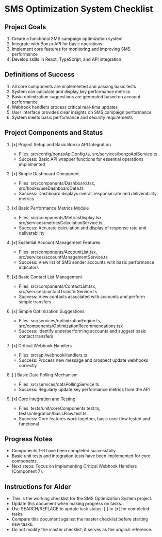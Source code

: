 # SMS Optimization System Checklist

## Project Goals
1. Create a functional SMS campaign optimization system
2. Integrate with Bonzo API for basic operations
3. Implement core features for monitoring and improving SMS performance
4. Develop skills in React, TypeScript, and API integration

## Definitions of Success
1. All core components are implemented and passing basic tests
2. System can calculate and display key performance metrics
3. Basic optimization suggestions are generated based on account performance
4. Webhook handlers process critical real-time updates
5. User interface provides clear insights on SMS campaign performance
6. System meets basic performance and security requirements

## Project Components and Status
1. [x] Project Setup and Basic Bonzo API Integration
   - Files: src/config/bonzoApiConfig.ts, src/services/bonzoApiService.ts
   - Success: Basic API wrapper functions for essential operations implemented

2. [x] Simple Dashboard Component
   - Files: src/components/Dashboard.tsx, src/hooks/useDashboardData.ts
   - Success: Dashboard displays overall response rate and deliverability metrics

3. [x] Basic Performance Metrics Module
   - Files: src/components/MetricsDisplay.tsx, src/services/metricsCalculationService.ts
   - Success: Accurate calculation and display of response rate and deliverability

4. [x] Essential Account Management Features
   - Files: src/components/AccountList.tsx, src/services/accountManagementService.ts
   - Success: View list of SMS sender accounts with basic performance indicators

5. [x] Basic Contact List Management
   - Files: src/components/ContactList.tsx, src/services/contactTransferService.ts
   - Success: View contacts associated with accounts and perform simple transfers

6. [x] Simple Optimization Suggestions
   - Files: src/services/optimizationEngine.ts, src/components/OptimizationRecommendations.tsx
   - Success: Identify underperforming accounts and suggest basic contact transfers

7. [x] Critical Webhook Handlers
   - Files: src/api/webhookHandlers.ts
   - Success: Process new message and prospect update webhooks correctly

8. [ ] Basic Data Polling Mechanism
   - Files: src/services/dataPollingService.ts
   - Success: Regularly update key performance metrics from the API

9. [x] Core Integration and Testing
   - Files: tests/unit/coreComponents.test.ts, tests/integration/basicFlow.test.ts
   - Success: Core features work together, basic user flow tested and functional

## Progress Notes
- Components 1-6 have been completed successfully.
- Basic unit tests and integration tests have been implemented for core components.
- Next steps: Focus on implementing Critical Webhook Handlers (Component 7).

## Instructions for Aider
- This is the working checklist for the SMS Optimization System project.
- Update this document when making progress on tasks.
- Use SEARCH/REPLACE to update task status: [ ] to [x] for completed tasks.
- Compare this document against the master checklist before starting new tasks.
- Do not modify the master checklist; it serves as the original reference.
